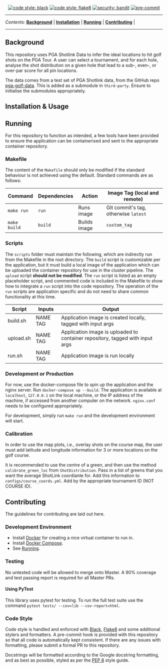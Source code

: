 <p align="center">
<a href="https://github.com/psf/black"><img alt="code style: black" src="https://img.shields.io/badge/code%20style-black-000000.svg"></a>
<a href="https://gitlab.com/PyCQA/flake8"><img alt="code style: flake8" src="https://img.shields.io/badge/code%20style-pep8-orange.svg"></a>
<a href="https://github.com/PyCQA/bandit"><img alt="security: bandit" src="https://img.shields.io/badge/security-bandit-yellow.svg"></a>
<a href="https://github.com/pre-commit/pre-commit"><img src="https://img.shields.io/badge/pre--commit-enabled-brightgreen?logo=pre-commit&logoColor=white" alt="pre-commit" style="max-width:100%;"></a>
</p>

---

_Contents:_
**[Background](#background)** |
**[Installation](#installation)** |
**[Running](#running)** |
**[Contributing](#contributing)** |

---

## Background

This repository uses PGA Shotlink Data to infer the ideal locations to hit golf shots on the PGA Tour. A user can select a tournament, and for each hole, analyse the shot distribution on a given hole that lead to a sub-, even-, or over-par score for all pin locations.

The data comes from a test set of PGA Shotlink data, from the GitHub repo [pga-golf-data](https://github.com/brendansudol/pga-golf-data/). This is added as a submodule in `third-party`. Ensure to initialise the submodules appropriately.

## Installation & Usage

## Running

For this repository to function as intended, a few tools have been provided to ensure the application can be containerised and sent to the appropriate container repository.

### Makefile

The content of the `Makefile` should only be modified if the standard behaviour is not achieved using the default. Standard commands are as follows:

| Command | Dependencies | Action | Image Tag (local and remote)
----------------------|---|---|---
`make run` | `run` | Runs image | Git commit's tag, otherwise `latest`
`make build` | `build` | Builds image | `custom_tag`

### Scripts

The `scripts` folder must maintain the following, which are indirectly run from the Makefile in the root directory. The `build` script is customizable per the  application, but it must build a local image of the application which can be uploaded the container repository for use in the cluster pipeline. The `upload` script **should not be modified**. The `run` script is listed as an empty placeholder script, and commented code is included in the Makefile to show how to integrate a `run` script into the code repository. The operation of the `run` scripts are application specific and do not need to share common functionality at this time.

| Script   | Inputs |Output|
|----------|------ |---
| build.sh  | NAME TAG | Application image is created locally, tagged with input args |
| upload.sh | NAME TAG | Application image is uploaded to container repository, tagged with input args |
| run.sh    | NAME TAG | Application image is run locally |

### Development or Production

For now, use the docker-compose file to spin up the application and the nginx server. Run `docker-compose up --build`. The application is available at `localhost`, `127.0.0.1` on the local machine, or the IP address of the machine, if accessed from another computer on the network. `nginx.conf` needs to be configured appropriately.

For development, simply run `make run` and the development environment will start.


### Calibration

In order to use the map plots, i.e., overlay shots on the course map, the user must add latitude and longitude information for 3 or more locations on the golf course.

It is recommended to use the centre of a green, and then use the method `calibrate_green_loc` from `ShotDistribution`. Pass in a list of greens that you want the average ShotLink coordiante for. Add this information to `configs/course_coords.yml`. Add by the appropriate tournament ID (NOT COURSE ID).

## Contributing
The guidelines for contributing are laid out here.


### Development Environment
- Install [Docker](https://docs.docker.com/install/linux/docker-ce/ubuntu/) for creating a nice virtual container to run in.
- Install [Docker Compose](https://docs.docker.com/compose/).
- See [Running](#Running).

### Testing
No untested code will be allowed to merge onto Master. A 90% coverage and test passing report is required for all Master PRs.

#### Using PyTest
This library uses pytest for testing. To run the full test suite use the command `pytest tests/ --cov=lib --cov-report=html`.

### Code Style
Code style is handled and enforced with [Black](https://github.com/psf/black), [Flake8](https://gitlab.com/pycqa/flake8) and some additional stylers and formatters. A pre-commit hook is provided with this repository so that all code is automatically kept consistent. If there are any issues with formatting, please submit a formal PR to this repository.

Docstrings will be formatted according to the Google docstring formatting, and as best as possible, styled as per the [PEP 8](https://www.python.org/dev/peps/pep-0008/) style guide.
